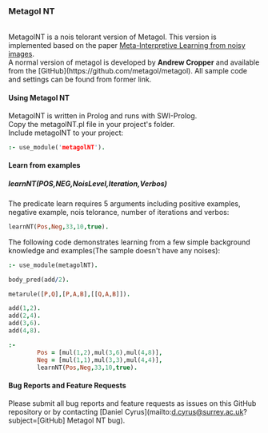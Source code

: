 <H3>Metagol NT</h3>
<br>
MetagolNT is a nois telorant version of Metagol. This version is implemented based on the paper 
   <a href="https://link.springer.com/article/10.1007/s10994-018-5710-8">Meta-Interpretive Learning from noisy images</a>.
   <br>
A normal version of metagol is developed by <b>Andrew Cropper</b> and available from the [GitHub](https://github.com/metagol/metagol). All sample code and settings can be found from former link.

#### Using Metagol NT
MetagolNT is written in Prolog and runs with SWI-Prolog.<br>
Copy the metagolNT.pl file in your project's folder.<br>
Include metagolNT to your project: 

```prolog
:- use_module('metagolNT').
```
#### Learn from examples
##### learnNT(POS,NEG,NoisLevel,Iteration,Verbos)
The predicate learn requires 5 arguments including positive examples, negative example, nois telorance, number of iterations and verbos:
``` Prolog
learnNT(Pos,Neg,33,10,true).
```

The following code demonstrates learning from a few simple background knowledge and examples(The sample doesn't have any noises):
``` Prolog
:- use_module(metagolNT).

body_pred(add/2).

metarule([P,Q],[P,A,B],[[Q,A,B]]).

add(1,2).
add(2,4).
add(3,6).
add(4,8).

:-
        Pos = [mul(1,2),mul(3,6),mul(4,8)],
        Neg = [mul(1,1),mul(3,3),mul(4,4)],
        learnNT(Pos,Neg,33,10,true).
```
#### Bug Reports and Feature Requests
Please submit all bug reports and feature requests as issues on this GitHub repository or by contacting [Daniel Cyrus](mailto:d.cyrus@surrey.ac.uk?subject=[GitHub] Metagol NT bug).
